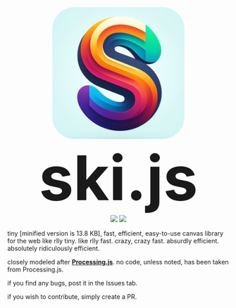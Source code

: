 <div align = "center"><img width = "300" style="border-radius: 50px;" src = "./logo.jpeg?raw=true"></div>

<center><span style = "font-size:10em;"><strong>ski.js</strong></span><br> <a href = "https://www.codefactor.io/repository/github/thelegendski/ski.js"><img src = "https://www.codefactor.io/repository/github/thelegendski/ski.js/badge"></a> <a href = "https://www.jsdelivr.com/package/gh/thelegendski/ski.js"><img src = "https://data.jsdelivr.com/v1/package/gh/thelegendski/ski.js/badge"></a></center>

tiny [minified version is 13.8 KB], fast, efficient, easy-to-use canvas library for the web
like rlly tiny. like rlly fast. crazy, crazy fast. absurdly efficient. absolutely ridiculously efficient.

closely modeled after <strong>[Processing.js](https://github.com/processing-js/processing-js)</strong>. no code, unless noted, has been taken from Processing.js.

if you find any bugs, post it in the Issues tab.

if you wish to contribute, simply create a PR.
